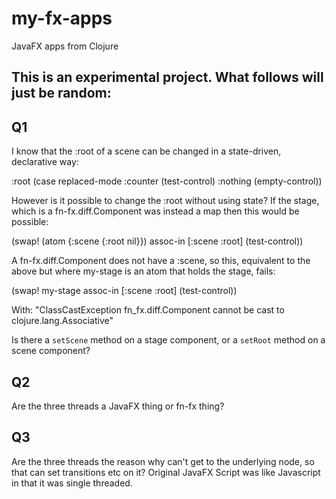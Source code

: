 # my-fx-apps
JavaFX apps from Clojure

This is an experimental project. What follows will just be random:
-----------

Q1
----
I know that the :root of a scene can be changed in a state-driven, declarative way:

:root (case replaced-mode
        :counter (test-control)
        :nothing (empty-control))

However is it possible to change the :root without using state? If the stage, which is a fn-fx.diff.Component
was instead a map then this would be possible:

(swap! (atom {:scene {:root nil}}) assoc-in [:scene :root] (test-control))

A fn-fx.diff.Component does not have a :scene, so this, equivalent to the above but where my-stage
is an atom that holds the stage, fails:

(swap! my-stage assoc-in [:scene :root] (test-control))

With: "ClassCastException fn_fx.diff.Component cannot be cast to clojure.lang.Associative"

Is there a `setScene` method on a stage component, or a `setRoot` method on a scene component?

Q2
----
Are the three threads a JavaFX thing or fn-fx thing?

Q3
----
Are the three threads the reason why can't get to the underlying node, so that can set transitions etc on it?
Original JavaFX Script was like Javascript in that it was single threaded.






